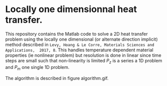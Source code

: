 Locally one dimensionnal heat transfer.
=======================================

This repository contains the Matlab code to solve a 2D heat transfer problem
using the locally one dimensional (or alternate direction implicit) method
described in `Levy, Hoang & Le Corre, Materials Sciences and Applications, 
2017, 8`.
This handles temperature dependent material properties (ie nonlinear problem)
but resolution is done in linear since time steps are small such that
non-linearity is limited
$P_z$ is a series a 1D problem and $P_m$ one single 1D problem.

The algorithm is described in figure algorithm.gif.